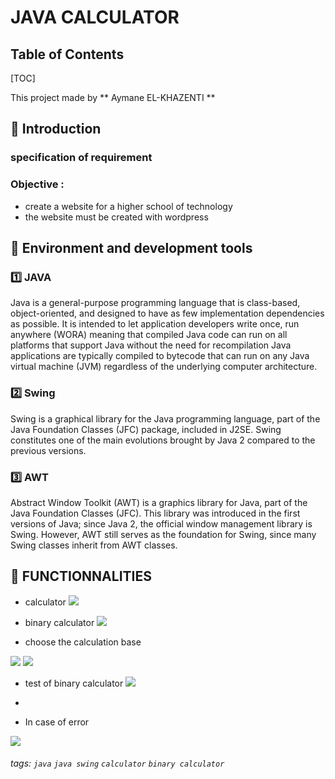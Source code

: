 

JAVA CALCULATOR  
===

## Table of Contents

[TOC]

This project made by ** Aymane EL-KHAZENTI **


:memo: Introduction
---
### specification of requirement
###  Objective : 
* create a website for a higher school of technology
* the website must be created with wordpress
 


<!-- ### The application must allow:

* A connection space offered for connect to database
* the user have the access to add , update ,delete in the database -->



:memo: Environment and development tools
--

### :one: JAVA 
Java is a general-purpose programming language that is class-based, object-oriented, and designed to have as few implementation dependencies as possible. It is intended to let application developers write once, run anywhere (WORA) meaning that compiled Java code can run on all platforms that support Java without the need for recompilation Java applications are typically compiled to bytecode that can run on any Java virtual machine (JVM) regardless of the underlying computer architecture.

### :two: Swing 

Swing is a graphical library for the Java programming language, part of the Java Foundation Classes (JFC) package, included in J2SE. Swing constitutes one of the main evolutions brought by Java 2 compared to the previous versions.

### :three: AWT 

Abstract Window Toolkit (AWT) is a graphics library for Java, part of the Java Foundation Classes (JFC). This library was introduced in the first versions of Java; since Java 2, the official window management library is Swing. However, AWT still serves as the foundation for Swing, since many Swing classes inherit from AWT classes.




:memo: FUNCTIONNALITIES
---
- calculator 
 ![](https://i.imgur.com/4oHLEF2.png)




- binary calculator 
![](https://i.imgur.com/baBL5rH.png)

- choose the calculation base
 
![](https://i.imgur.com/Azuuu4Y.png)
![](https://i.imgur.com/jFduYEL.png)




- test of binary calculator 
![](https://i.imgur.com/8XWlYL8.png)


-
- In case of error

![](https://i.imgur.com/zDRVoPs.png)














###### tags: `java` `java swing` `calculator` `binary calculator`

